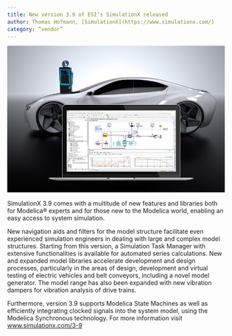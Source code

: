 ```yaml
---
title: New version 3.9 of ESI’s SimulationX released
author: Thomas Hofmann, [SimulationX](https://www.simulationx.com/)
category: “vendor”
---
```

![](simulationx.jpg)

SimulationX 3.9 comes with a multitude of new features and libraries both for Modelica® experts and for those new to the Modelica world, enabling an easy access to system simulation.

New navigation aids and filters for the model structure facilitate even experienced simulation engineers in dealing with large and complex model structures. Starting from this version, a Simulation Task Manager with extensive functionalities is available for automated series calculations. New and expanded model libraries accelerate development and design processes, particularly in the areas of design, development and virtual testing of electric vehicles and belt conveyors, including a novel model generator. The model range has also been expanded with new vibration dampers for vibration analysis of drive trains.

Furthermore, version 3.9 supports Modelica State Machines as well as efficiently integrating clocked signals into the system model, using the Modelica Synchronous technology. 
For more information visit [www.simulationx.com/3-9 ](https://www.simulationx.com/3-9)
